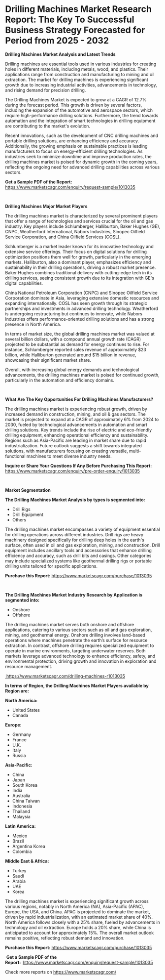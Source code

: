 <p><h1>Drilling Machines Market Research Report: The Key To Successful Business Strategy Forecasted for Period from 2025 - 2032</h1></p><p><strong>Drilling Machines Market Analysis and Latest Trends</strong></p>
<p><p>Drilling machines are essential tools used in various industries for creating holes in different materials, including metals, wood, and plastics. Their applications range from construction and manufacturing to mining and oil extraction. The market for drilling machines is experiencing significant growth due to increasing industrial activities, advancements in technology, and rising demand for precision drilling.</p><p>The Drilling Machines Market is expected to grow at a CAGR of 12.7% during the forecast period. This growth is driven by several factors, including the expansion of the automotive and aerospace sectors, which require high-performance drilling solutions. Furthermore, the trend towards automation and the integration of smart technologies in drilling equipment are contributing to the market's evolution. </p><p>Recent innovations, such as the development of CNC drilling machines and portable drilling solutions, are enhancing efficiency and accuracy. Additionally, the growing emphasis on sustainable practices is leading manufacturers to focus on energy-efficient drilling technologies. As industries seek to minimize downtime and improve production rates, the drilling machines market is poised for dynamic growth in the coming years, reflecting the ongoing need for advanced drilling capabilities across various sectors.</p></p>
<p><strong>Get a Sample PDF of the Report:&nbsp;</strong> <a href="https://www.marketscagr.com/enquiry/request-sample/1013035?utm_campaign=2468&utm_medium=2&utm_source=Github&utm_content=ia&utm_term=06032025&utm_id=drilling-machines">https://www.marketscagr.com/enquiry/request-sample/1013035</a></p>
<p>&nbsp;</p>
<p><strong>Drilling Machines Major Market Players</strong></p>
<p><p>The drilling machines market is characterized by several prominent players that offer a range of technologies and services crucial for the oil and gas industry. Key players include Schlumberger, Halliburton, Baker Hughes (GE), CNPC, Weatherford International, Nabors Industries, Sinopec Oilfield Service Corporation, and China Oilfield Services (COSL).</p><p>Schlumberger is a market leader known for its innovative technology and extensive service offerings. Their focus on digital solutions for drilling optimization positions them well for growth, particularly in the emerging markets. Halliburton, also a dominant player, emphasizes efficiency and sustainability in their drilling operations, driving a robust market presence. Baker Hughes combines traditional delivery with cutting-edge tech in its drilling services, seeing consistent growth due to its integration with GE's digital capabilities.</p><p>China National Petroleum Corporation (CNPC) and Sinopec Oilfield Service Corporation dominate in Asia, leveraging extensive domestic resources and expanding internationally. COSL has seen growth through its strategic partnerships and investments in advanced drilling technology. Weatherford is undergoing restructuring but continues to innovate, while Nabors Industries offers performance-oriented drilling solutions and has a strong presence in North America.</p><p>In terms of market size, the global drilling machines market was valued at several billion dollars, with a compound annual growth rate (CAGR) projected to be substantial as demand for energy continues to rise. For instance, Schlumberger reported sales revenue of approximately $23 billion, while Halliburton generated around $15 billion in revenue, showcasing their significant market share.</p><p>Overall, with increasing global energy demands and technological advancements, the drilling machines market is poised for continued growth, particularly in the automation and efficiency domains.</p></p>
<p>&nbsp;</p>
<p><strong>What Are The Key Opportunities For Drilling Machines Manufacturers?</strong></p>
<p><p>The drilling machines market is experiencing robust growth, driven by increased demand in construction, mining, and oil & gas sectors. The market is projected to expand at a CAGR of approximately 6% from 2024 to 2030, fueled by technological advancements in automation and smart drilling solutions. Key trends include the rise of electric and eco-friendly drilling equipment, enhancing operational efficiency and sustainability. Regions such as Asia-Pacific are leading in market share due to rapid industrialization. Future outlook suggests a shift towards integrated solutions, with manufacturers focusing on creating versatile, multi-functional machines to meet diverse industry needs.</p></p>
<p><strong>Inquire or Share Your Questions If Any Before Purchasing This Report:</strong> <a href="https://www.marketscagr.com/enquiry/pre-order-enquiry/1013035?utm_campaign=2468&utm_medium=2&utm_source=Github&utm_content=ia&utm_term=06032025&utm_id=drilling-machines">https://www.marketscagr.com/enquiry/pre-order-enquiry/1013035</a></p>
<p>&nbsp;</p>
<p><strong>Market Segmentation</strong></p>
<p><strong>The Drilling Machines Market Analysis by types is segmented into:</strong></p>
<p><ul><li>Drill Rigs</li><li>Drill Equipment</li><li>Others</li></ul></p>
<p><p>The drilling machines market encompasses a variety of equipment essential for drilling operations across different industries. Drill rigs are heavy machinery designed specifically for drilling deep holes in the earth's surface, often used in oil and gas exploration, mining, and construction. Drill equipment includes ancillary tools and accessories that enhance drilling efficiency and accuracy, such as drill bits and casings. Other categories may include specialized systems like geothermal drilling rigs or portable drilling units tailored for specific applications.</p></p>
<p><strong>Purchase this Report:&nbsp;</strong><a href="https://www.marketscagr.com/purchase/1013035?utm_campaign=2468&utm_medium=2&utm_source=Github&utm_content=ia&utm_term=06032025&utm_id=drilling-machines">https://www.marketscagr.com/purchase/1013035</a></p>
<p>&nbsp;</p>
<p><strong>The Drilling Machines Market Industry Research by Application is segmented into:</strong></p>
<p><ul><li>Onshore</li><li>Offshore</li></ul></p>
<p><p>The drilling machines market serves both onshore and offshore applications, catering to various sectors such as oil and gas exploration, mining, and geothermal energy. Onshore drilling involves land-based operations where machines penetrate the earth’s surface for resource extraction. In contrast, offshore drilling requires specialized equipment to operate in marine environments, targeting underwater reserves. Both markets leverage advanced technology to enhance efficiency, safety, and environmental protection, driving growth and innovation in exploration and resource management.</p></p>
<p><a href="https://www.marketscagr.com/drilling-machines-r1013035?utm_campaign=2468&utm_medium=2&utm_source=Github&utm_content=ia&utm_term=06032025&utm_id=drilling-machines">&nbsp;https://www.marketscagr.com/drilling-machines-r1013035</a></p>
<p><strong>In terms of Region, the Drilling Machines Market Players available by Region are:</strong></p>
<p>
    <p> <strong> North America: </strong>
        <ul>
            <li>United States</li>
            <li>Canada</li>
        </ul>
        </p> 
    <p> <strong> Europe: </strong>
        <ul>
            <li>Germany</li>
            <li>France</li>
            <li>U.K.</li>
            <li>Italy</li>
            <li>Russia</li>
        </ul>
        </p> 
    <p> <strong> Asia-Pacific: </strong>
        <ul>
            <li>China</li>
            <li>Japan</li>
            <li>South Korea</li>
            <li>India</li>
            <li>Australia</li>
            <li>China Taiwan</li>
            <li>Indonesia</li>
            <li>Thailand</li>
            <li>Malaysia</li>
        </ul>
        </p> 
    <p> <strong> Latin America: </strong>
        <ul>
            <li>Mexico</li>
            <li>Brazil</li>
            <li>Argentina Korea</li>
            <li>Colombia</li>
        </ul>
        </p> 
    <p> <strong> Middle East & Africa: </strong>
        <ul>
            <li>Turkey</li>
            <li>Saudi</li>
            <li>Arabia</li>
            <li>UAE</li>
            <li>Korea</li>
        </ul>
    </p>
    </p>
<p><p>The drilling machines market is experiencing significant growth across various regions, notably in North America (NA), Asia-Pacific (APAC), Europe, the USA, and China. APAC is projected to dominate the market, driven by rapid industrialization, with an estimated market share of 40%. North America follows closely with a 25% share, fueled by advancements in technology and oil extraction. Europe holds a 20% share, while China is anticipated to account for approximately 15%. The overall market outlook remains positive, reflecting robust demand and innovation.</p></p>
<p><strong>Purchase this Report: </strong><a href="https://www.marketscagr.com/purchase/1013035?utm_campaign=2468&utm_medium=2&utm_source=Github&utm_content=ia&utm_term=06032025&utm_id=drilling-machines">https://www.marketscagr.com/purchase/1013035</a></p>
<p>&nbsp;<strong>Get a Sample PDF of the Report:&nbsp;&nbsp;</strong><a href="https://www.marketscagr.com/enquiry/request-sample/1013035?utm_campaign=2468&utm_medium=2&utm_source=Github&utm_content=ia&utm_term=06032025&utm_id=drilling-machines">https://www.marketscagr.com/enquiry/request-sample/1013035</a></p>
<p><strong></strong></p>
<p>Check more reports on <a href="https://www.marketscagr.com/?utm_campaign=2468&utm_medium=2&utm_source=Github&utm_content=ia&utm_term=06032025&utm_id=drilling-machines">https://www.marketscagr.com/</a></p>
